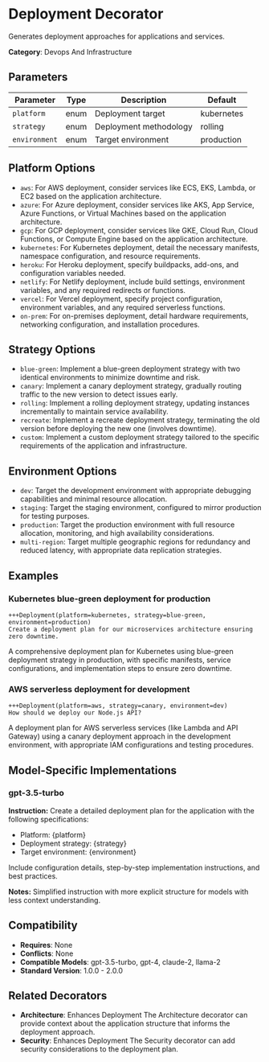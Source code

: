 # Deployment Decorator

Generates deployment approaches for applications and services.

**Category**: Devops And Infrastructure

## Parameters

| Parameter | Type | Description | Default |
|-----------|------|-------------|--------|
| `platform` | enum | Deployment target | kubernetes |
| `strategy` | enum | Deployment methodology | rolling |
| `environment` | enum | Target environment | production |

## Platform Options

- `aws`: For AWS deployment, consider services like ECS, EKS, Lambda, or EC2 based on the application architecture.
- `azure`: For Azure deployment, consider services like AKS, App Service, Azure Functions, or Virtual Machines based on the application architecture.
- `gcp`: For GCP deployment, consider services like GKE, Cloud Run, Cloud Functions, or Compute Engine based on the application architecture.
- `kubernetes`: For Kubernetes deployment, detail the necessary manifests, namespace configuration, and resource requirements.
- `heroku`: For Heroku deployment, specify buildpacks, add-ons, and configuration variables needed.
- `netlify`: For Netlify deployment, include build settings, environment variables, and any required redirects or functions.
- `vercel`: For Vercel deployment, specify project configuration, environment variables, and any required serverless functions.
- `on-prem`: For on-premises deployment, detail hardware requirements, networking configuration, and installation procedures.

## Strategy Options

- `blue-green`: Implement a blue-green deployment strategy with two identical environments to minimize downtime and risk.
- `canary`: Implement a canary deployment strategy, gradually routing traffic to the new version to detect issues early.
- `rolling`: Implement a rolling deployment strategy, updating instances incrementally to maintain service availability.
- `recreate`: Implement a recreate deployment strategy, terminating the old version before deploying the new one (involves downtime).
- `custom`: Implement a custom deployment strategy tailored to the specific requirements of the application and infrastructure.

## Environment Options

- `dev`: Target the development environment with appropriate debugging capabilities and minimal resource allocation.
- `staging`: Target the staging environment, configured to mirror production for testing purposes.
- `production`: Target the production environment with full resource allocation, monitoring, and high availability considerations.
- `multi-region`: Target multiple geographic regions for redundancy and reduced latency, with appropriate data replication strategies.

## Examples

### Kubernetes blue-green deployment for production

```
+++Deployment(platform=kubernetes, strategy=blue-green, environment=production)
Create a deployment plan for our microservices architecture ensuring zero downtime.
```

A comprehensive deployment plan for Kubernetes using blue-green deployment strategy in production, with specific manifests, service configurations, and implementation steps to ensure zero downtime.

### AWS serverless deployment for development

```
+++Deployment(platform=aws, strategy=canary, environment=dev)
How should we deploy our Node.js API?
```

A deployment plan for AWS serverless services (like Lambda and API Gateway) using a canary deployment approach in the development environment, with appropriate IAM configurations and testing procedures.

## Model-Specific Implementations

### gpt-3.5-turbo

**Instruction:** Create a detailed deployment plan for the application with the following specifications:
- Platform: {platform}
- Deployment strategy: {strategy}
- Target environment: {environment}

Include configuration details, step-by-step implementation instructions, and best practices.

**Notes:** Simplified instruction with more explicit structure for models with less context understanding.


## Compatibility

- **Requires**: None
- **Conflicts**: None
- **Compatible Models**: gpt-3.5-turbo, gpt-4, claude-2, llama-2
- **Standard Version**: 1.0.0 - 2.0.0

## Related Decorators

- **Architecture**: Enhances Deployment The Architecture decorator can provide context about the application structure that informs the deployment approach.
- **Security**: Enhances Deployment The Security decorator can add security considerations to the deployment plan.
